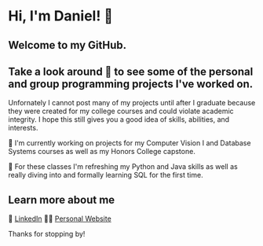 # Hi, I'm Daniel! 👋
## Welcome to my GitHub.
## Take a look around 👀 to see some of the personal and group programming projects I've worked on.
Unfornately I cannot post many of my projects until after I graduate because they were created for my college courses and could violate academic integrity. I hope this still gives you a good idea of skills, abilities, and interests.

🔭 I'm currently working on projects for my Computer Vision I and Database Systems courses as well as my Honors College capstone.

🌱 For these classes I'm refreshing my Python and Java skills as well as really diving into and formally learning SQL for the first time.

## Learn more about me
🔗 [LinkedIn](https://www.linkedin.com/in/daniellevert)
👨‍💻 [Personal Website](https://www.daniellevert.com)

Thanks for stopping by!
